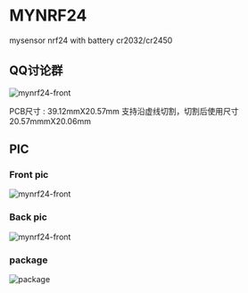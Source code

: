 # MYNRF24
mysensor nrf24 with battery cr2032/cr2450 

## QQ讨论群

![mynrf24-front](https://github.com/huexpub/MYNRF24/blob/master/doc/Mysenso-QQ.png)

PCB尺寸 : 39.12mmX20.57mm 支持沿虚线切割，切割后使用尺寸20.57mmmX20.06mm

## PIC
### Front pic

![mynrf24-front](https://github.com/huexpub/MYNRF24/blob/master/doc/front.png)


### Back pic

![mynrf24-front](https://github.com/huexpub/MYNRF24/blob/master/doc/back.png)

### package 

![package](https://github.com/huexpub/MYNRF24/blob/master/doc/package.jpg)
